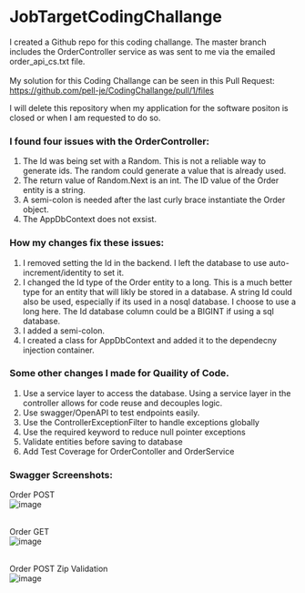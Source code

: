# JobTargetCodingChallange

I created a Github repo for this coding challange.
The master branch includes the OrderController service as was sent to me via the emailed order_api_cs.txt file.
</br></br> 
My solution for this Coding Challange can be seen in this Pull Request:
</br> 
https://github.com/pell-je/CodingChallange/pull/1/files

I will delete this repository when my application for the software positon is closed or when I am requested to do so. 


### I found four issues with the OrderController:
1. The Id was being set with a Random. This is not a reliable way to generate ids. The random could generate a value that is already used.
2. The return value of Random.Next is an int. The ID value of the Order entity is a string.
3. A semi-colon is needed after the last curly brace instantiate the Order object.
4. The AppDbContext does not exsist.

### How my changes fix these issues:
1. I removed setting the Id in the backend. I left the database to use auto-increment/identity to set it.
2. I changed the Id type of the Order entity to a long. This is a much better type for an entity that will likly be stored in a database. A string Id could also be used, especially if its used in a nosql database. I choose to use a long here. The Id database column could be a BIGINT if using a sql database.
3. I added a semi-colon.
4. I created a class for AppDbContext and added it to the dependecny injection container.

### Some other changes I made for Quaility of Code. 
1. Use a service layer to access the database. Using a service layer in the controller allows for code reuse and decouples logic.
2. Use swagger/OpenAPI to test endpoints easily.
3. Use the ControllerExceptionFilter to handle exceptions globally
4. Use the required keyword to reduce null pointer exceptions
5. Validate entities before saving to database
6. Add Test Coverage for OrderContoller and OrderService


### Swagger Screenshots:

Order POST</br>
![image](https://github.com/pell-je/CodingChallange/assets/90728658/d39cdedc-94aa-4be9-87e7-61c101cdd32d)
</br>
</br>

Order GET</br>
![image](https://github.com/pell-je/CodingChallange/assets/90728658/c759d9af-18b9-4be7-a8a2-c170cc44573a)
</br>
</br>

Order POST Zip Validation</br>
![image](https://github.com/pell-je/CodingChallange/assets/90728658/595b8851-3e62-491c-885f-95b016cf8ec7)
</br>
</br>

